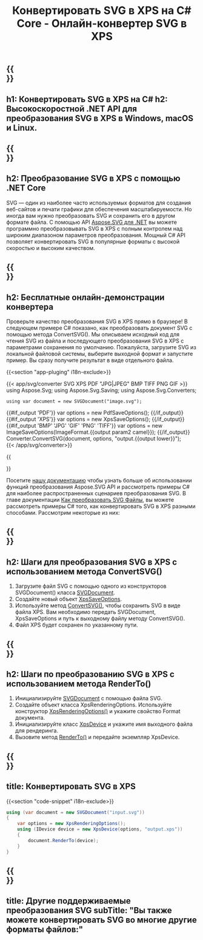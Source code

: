﻿---
translation: true
template: /templates/_template-conversion-child.md
title: Конвертировать SVG в XPS на C# Core - Онлайн-конвертер SVG в XPS
description: Преобразование SVG в XPS с помощью .NET Core API в Windows, macOS и Linux. Попробуйте онлайн Конвертер SVG в XPS бесплатно!
url: /net/conversion/svg-to-xps/
family: svg
platformtag: net
feature: conversion
informat: SVG
outformat: XPS
otherformats: GIF JPEG PNG TIFF BMP PDF XPS
---

{{<section banner>}}
---
h1: Конвертировать SVG в XPS на C#
h2: Высокоскоростной .NET API для преобразования SVG в XPS в Windows, macOS и Linux.
---

{{<section overview>}}
---
h2: Преобразование SVG в XPS с помощью .NET Core
---

SVG — один из наиболее часто используемых форматов для создания веб-сайтов и печати графики для обеспечения масштабируемости. Но иногда вам нужно преобразовать SVG и сохранить его в другом формате файла. С помощью API [Aspose.SVG для .NET](https://products.aspose.com/svg/net/) вы можете программно преобразовывать SVG в XPS с полным контролем над широким диапазоном параметров преобразования. Мощный C# API позволяет конвертировать SVG в популярные форматы с высокой скоростью и высоким качеством.

{{<section demos>}}
---
h2: Бесплатные онлайн-демонстрации конвертера
---

Проверьте качество преобразования SVG в XPS прямо в браузере! В следующем примере C# показано, как преобразовать документ SVG с помощью метода ConvertSVG(). Мы описываем исходный код для чтения SVG из файла и последующего преобразования SVG в XPS с параметрами сохранения по умолчанию. Пожалуйста, загрузите SVG из локальной файловой системы, выберите выходной формат и запустите пример. Вы сразу получите результат в виде отдельного файла.

{{<section "app-pluging" i18n-exclude>}}

{{< app/svg/converter SVG XPS PDF "JPG|JPEG" BMP TIFF PNG GIF >}}
using Aspose.Svg;
using Aspose.Svg.Saving;
using Aspose.Svg.Converters;

    using var document = new SVGDocument("image.svg");
{{#if_output 'PDF'}}
    var options = new PdfSaveOptions();
{{/if_output}}
{{#if_output 'XPS'}}
    var options = new XpsSaveOptions();
{{/if_output}}
{{#if_output 'BMP' 'JPG' 'GIF' 'PNG' 'TIFF'}}
    var options = new ImageSaveOptions(ImageFormat.{{output param2 camel}});
{{/if_output}}
    Converter.ConvertSVG(document, options, "output.{{output lower}}");   
{{< /app/svg/converter>}} 

{{<section documentation>}}

Посетите <a href="https://docs.aspose.com/svg/net/how-to-work-with-aspose-svg-api/converting/" target="_blank">нашу документацию</a> чтобы узнать больше об использовании функций преобразования Aspose.SVG API и рассмотреть примеры C# для наиболее распространенных сценариев преобразования SVG. В главе документации <a href="https://docs.aspose.com/svg/net/how-to-work-with-aspose-svg-api/converting/" target="_blank">Как преобразовать SVG Файлы</a>, вы можете рассмотреть примеры C# того, как конвертировать SVG в XPS разными способами. Рассмотрим некоторые из них:

{{<section steps1>}}
---
h2: Шаги для преобразования SVG в XPS с использованием метода ConvertSVG()
---
1. Загрузите файл SVG с помощью одного из конструкторов SVGDocument() класса [SVGDocument](https://reference.aspose.com/svg/net/aspose.svg/svgdocument).
1. Создайте новый объект [XpsSaveOptions](https://reference.aspose.com/svg/net/aspose.svg.saving/xpssaveoptions).
1. Используйте метод [ConvertSVG()](https://reference.aspose.com/svg/net/aspose.svg.converters/converter/convertsvg/), чтобы сохранить SVG в виде файла XPS. Вам необходимо передать SVGDocument, XpsSaveOptions и путь к выходному файлу методу ConvertSVG().
1. Файл XPS будет сохранен по указанному пути.

{{<section steps2>}}
---
h2: Шаги по преобразованию SVG в XPS с использованием метода RenderTo()
---
1. Инициализируйте [SVGDocument](https://reference.aspose.com/svg/net/aspose.svg/svgdocument) с помощью файла SVG.
1. Создайте объект класса XpsRenderingOptions. Используйте конструктор [XpsRenderingOptions()](https://reference.aspose.com/svg/net/aspose.svg.rendering.xps/xpsrenderingoptions/constructors/1) и укажите свойство Format документа.
1. Инициализируйте класс [XpsDevice](https://reference.aspose.com/svg/net/aspose.svg.rendering.xps/xpsdevice) и укажите имя выходного файла для рендеринга.
1. Вызовите метод [RenderTo()](https://reference.aspose.com/svg/net/aspose.svg/svgdocument/methods/renderto) и передайте экземпляр XpsDevice.

{{<section code-text>}}
---
title: Конвертировать SVG в XPS
---

{{<section "code-snippet" i18n-exclude>}}

```cs
using (var document = new SVGDocument("input.svg"))
{
	var options = new XpsRenderingOptions();
	using (IDevice device = new XpsDevice(options, "output.xps"))
	{
		document.RenderTo(device);                    
	}
}
```

{{<section other-conversions>}}
---
title: Другие поддерживаемые преобразования SVG
subTitle: "Вы также можете конвертировать SVG во многие другие форматы файлов:"
---